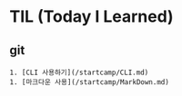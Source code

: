 # TIL (Today I Learned)

## git

	1. [CLI 사용하기](/startcamp/CLI.md)
	1. [마크다운 사용](/startcamp/MarkDown.md)